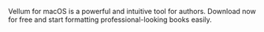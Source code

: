 Vellum for macOS is a powerful and intuitive tool for authors. Download now for free and start formatting professional-looking books easily.
